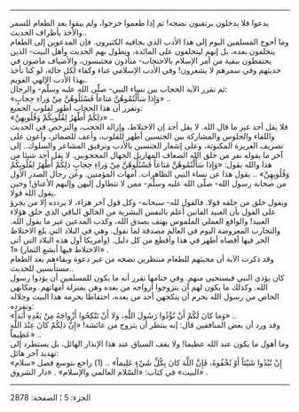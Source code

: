 ------------------------------------------------------------------------

يدعوا فلا يدخلون يرتقبون نضجه! ثم إذا طعموا خرجوا، ولم يبقوا بعد الطعام
للسمر والأخذ بأطراف الحديث..  
وما أحوج المسلمين اليوم إلى هذا الأدب الذي يجافيه الكثيرون. فإن المدعوين
إلى الطعام يتخلفون بعده، بل إنهم ليتخلفون على المائدة، ويطول بهم الحديث
وأهل البيت- الذين يحتفظون ببقية من أمر الإسلام بالاحتجاب- متأذون
محتبسون، والأضياف ماضون في حديثهم وفي سمرهم لا يشعرون! وفي الأدب
الإسلامي غناء وكفاء لكل حالة، لو كنا نأخذ بهذا الأدب الإلهي القويم.  
ثم تقرر الآية الحجاب بين نساء النبي- صلّى الله عليه وسلّم- والرجال:  
«وَإِذا سَأَلْتُمُوهُنَّ مَتاعاً فَسْئَلُوهُنَّ مِنْ وَراءِ حِجابٍ» ..  
وتقرر أن هذا الحجاب أطهر لقلوب الجميع:  
«ذلِكُمْ أَطْهَرُ لِقُلُوبِكُمْ وَقُلُوبِهِنَّ» ..  
فلا يقل أحد غير ما قال الله. لا يقل أحد إن الاختلاط، وإزالة الحجب،
والترخص في الحديث واللقاء والجلوس والمشاركة بين الجنسين أطهر للقلوب،
وأعف للضمائر، وأعون على تصريف الغريزة المكبوتة، وعلى إشعار الجنسين
بالأدب وترقيق المشاعر والسلوك.. إلى آخر ما يقوله نفر من خلق الله الضعاف
المهازيل الجهال المحجوبين. لا يقل أحد شيئا من هذا والله يقول: «وَإِذا
سَأَلْتُمُوهُنَّ مَتاعاً فَسْئَلُوهُنَّ مِنْ وَراءِ حِجابٍ ذلِكُمْ أَطْهَرُ لِقُلُوبِكُمْ وَقُلُوبِهِنَّ» .. يقول
هذا عن نساء النبي الطاهرات. أمهات المؤمنين. وعن رجال الصدر الأول من
صحابة رسول الله- صلّى الله عليه وسلّم- ممن لا تتطاول إليهن وإليهم الأعناق!
وحين يقول الله قولا.  
ويقول خلق من خلقه قولا. فالقول لله- سبحانه- وكل قول آخر هراء، لا يردده
إلا من يجرؤ على القول بأن العبيد الفانين أعلم بالنفس البشرية من الخالق
الباقي الذي خلق هؤلاء العبيد! والواقع العملي الملموس يهتف بصدق الله،
وكذب المدعين غير ما يقول الله. والتجارب المعروضة اليوم في العالم مصدقة
لما نقول. وهي في البلاد التي بلغ الاختلاط الحر فيها أقصاه أظهر في هذا
وأقطع من كل دليل. (وأمريكا أول هذه البلاد التي آتى الاختلاط فيها أبشع
الثمار) «1» .  
وقد ذكرت الآية أن مجيئهم للطعام منتظرين نضجه من غير دعوة وبقاءهم بعد
الطعام مستأنسين للحديث..  
كان يؤذي النبي فيستحيي منهم. وفي ختامها تقرر أنه ما يكون للمسلمين أن
يؤذوا رسول الله. وكذلك ما يكون لهم أن يتزوجوا أزواجه من بعده وهن بمنزلة
أمهاتهم. ومكانهن الخاص من رسول الله يحرم أن ينكحهن أحد من بعده، احتفاظا
بحرمة هذا البيت وجلاله وتفرده:  
«وَما كانَ لَكُمْ أَنْ تُؤْذُوا رَسُولَ اللَّهِ، وَلا أَنْ تَنْكِحُوا أَزْواجَهُ مِنْ بَعْدِهِ أَبَداً» ..  
وقد ورد أن بعض المنافقين قال: إنه ينتظر أن يتزوج من عائشة! «إِنَّ ذلِكُمْ كانَ
عِنْدَ اللَّهِ عَظِيماً» ..  
وما أهول ما يكون عند الله عظيما! ولا يقف السياق عند هذا الإنذار الهائل،
بل يستطرد إلى تهديد آخر هائل:  
«إِنْ تُبْدُوا شَيْئاً أَوْ تُخْفُوهُ، فَإِنَّ اللَّهَ كانَ بِكُلِّ شَيْءٍ عَلِيماً» .. (1) راجع بتوسع
فصل «سلام البيت» في كتاب: «السّلام العالمي والإسلام» . «دار الشروق» .

------------------------------------------------------------------------

الجزء: 5 ¦ الصفحة: 2878
